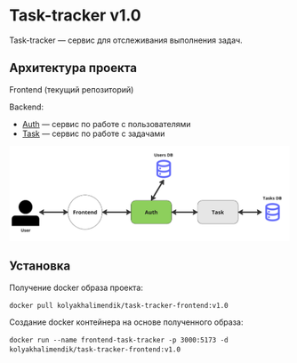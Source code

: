 # Task-tracker v1.0

Task-tracker — сервис для отслеживания выполнения задач.

## Архитектура проекта

Frontend (текущий репозиторий)

Backend:

- [Auth](https://github.com/NikKha03/Task-tracker-AuthService) — сервис по работе с пользователями
- [Task](https://github.com/NikKha03/Task-tracker-TaskService) — сервис по работе с задачами

![Архитектура проекта](/img/архитектура.png)

## Установка

Получение docker образа проекта:

`docker pull kolyakhalimendik/task-tracker-frontend:v1.0`

Создание docker контейнера на основе полученного образа:

`docker run --name frontend-task-tracker -p 3000:5173 -d kolyakhalimendik/task-tracker-frontend:v1.0`

<!-- ## Интерфейс -->
